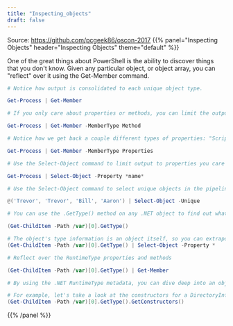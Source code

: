 ```yaml
---
title: "Inspecting_objects"
draft: false
---
```


Source: https://github.com/pcgeek86/oscon-2017
{{% panel="Inspecting Objects" header="Inspecting Objects" theme="default" %}}


One of the great things about PowerShell is the ability to discover things that you don't know. Given any particular object, or object array, you can "reflect" over it using the Get-Member command.

```powershell
# Notice how output is consolidated to each unique object type. 

Get-Process | Get-Member
```

```powershell
# If you only care about properties or methods, you can limit the output from Get-Member, using the -MemberType parameter.

Get-Process | Get-Member -MemberType Method
```

```powershell
# Notice how we get back a couple different types of properties: "ScriptProperties" and "Property" The "ScriptProperty" items are added onto the core .NET object by the PowerShell adaptive type system. They're not available in a C# program that's using the same type.

Get-Process | Get-Member -MemberType Properties
```

```powershell
# Use the Select-Object command to limit output to properties you care about

Get-Process | Select-Object -Property *name*
```

```powershell
# Use the Select-Object command to select unique objects in the pipeline

@('Trevor', 'Trevor', 'Bill', 'Aaron') | Select-Object -Unique
```

```powershell
# You can use the .GetType() method on any .NET object to find out what its underlying type is

(Get-ChildItem -Path /var)[0].GetType()
```

```powershell
# The object's type information is an object itself, so you can extrapolate on that.
(Get-ChildItem -Path /var)[0].GetType() | Select-Object -Property *
```

```powershell
# Reflect over the RuntimeType properties and methods

(Get-ChildItem -Path /var)[0].GetType() | Get-Member
```

```powershell
# By using the .NET RuntimeType metadata, you can dive deep into an object's structure. You can do things like examine methods, properties, events, constructors, attributes, and more

# For example, let's take a look at the constructors for a DirectoryInfo object
(Get-ChildItem -Path /var)[0].GetType().GetConstructors()
```
{{% /panel %}}
